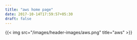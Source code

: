 ```yaml
---
title: "aws home page"
date: 2017-10-14T17:59:57+05:30
draft: false
---
```

<div class="header-image">
    <div class="row">
        <div class="col-lg-12">
            {{< img src="/images/header-images/aws.png" title="aws" >}}
        </div>
    </div>
</div>